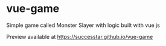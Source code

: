 # vue-game
Simple game called Monster Slayer with logic built with vue js

Preview available at https://successtar.github.io/vue-game



